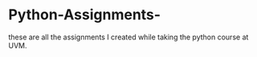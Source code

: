 # Python-Assignments-
these are all the assignments I created while taking the python course at UVM.

